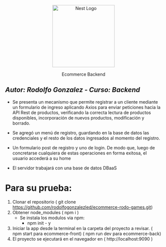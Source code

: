 <p align="center">
  <a href="https://avatars.githubusercontent.com/u/95132476?v=4" target="blank"><img src="https://avatars.githubusercontent.com/u/95132476?v=4" width="200" alt="Nest Logo" /></a>
</p>

[circleci-image]: https://img.shields.io/circleci/build/github/nestjs/nest/master?token=abc123def456
[circleci-url]: https://circleci.com/gh/nestjs/nest

  <p align="center">Ecommerce Backend</p>

## _Autor: Rodolfo Gonzalez - Curso: Backend_

- Se presenta un mecanismo que permite registrar a un cliente mediante un formulario de ingreso aplicando Axios para enviar peticiones hacia la API Rest de productos, verificando la correcta lectura de productos disponibles, incorporación de nuevos productos, modificación y borrado.

- Se agregó un menú de registro, guardando en la base de datos las credenciales y el resto de los datos ingresados al momento del registro.

- Un formulario post de registro y uno de login. De modo que, luego de concretarse cualquiera de estas operaciones en forma exitosa, el usuario accederá a su home

- El servidor trabajará con una base de datos DBaaS

# Para su prueba:
1.	Clonar el repositorio ( git clone https://github.com/rodolfogonzalezled/ecommerce-rodo-games.git)
2.	Obtener node_modules ( npm i )
    - Se instala los modulos via npm:
        - npm init - y
3.	Iniciar la app desde la terminal en la carpeta del proyecto a revisar. 
( npm start para ecommerce-front)
( npm run dev para ecommerce-back)
4.	El proyecto se ejecutará en el navegador en ( http://localhost:9090 )